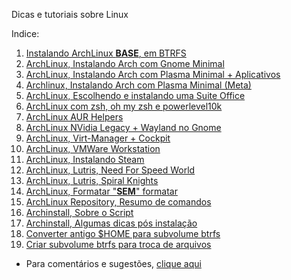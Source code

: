 Dicas e tutoriais sobre Linux

Indice:

01) [Instalando ArchLinux **BASE**, em BTRFS](https://elppans.github.io/doc-linux/archLinux_instalacao_base_btrfs)  
02) [ArchLinux, Instalando Arch com Gnome Minimal](https://elppans.github.io/doc-linux/archlinux_gnome_minimal)  
03) [ArchLinux, Instalando Arch com Plasma Minimal + Aplicativos](https://elppans.github.io/doc-linux/archlinux_plasma_minimal)  
04) [Archlinux, Instalando Arch com Plasma Minimal (Meta)](https://elppans.github.io/doc-linux/archlinux_plasma_meta)  
05) [ArchLinux, Escolhendo e instalando uma Suite Office](https://elppans.github.io/doc-linux/archlinux_suite_office)  
06) [ArchLinux com zsh, oh my zsh e powerlevel10k](https://elppans.github.io/doc-linux/archlinux_zsh_ohmyzsh_powerlevel10k)  
07) [ArchLinux AUR Helpers](https://elppans.github.io/doc-linux/archlinux_aur_helpers)  
08) [ArchLinux NVidia Legacy + Wayland no Gnome](https://elppans.github.io/doc-linux/archlinux_nvidia_legacy_wayland_gnome)  
09) [ArchLinux, Virt-Manager + Cockpit](https://elppans.github.io/doc-linux/archlinux_virt-manager_cockpit)   
10) [ArchLinux, VMWare Workstation](https://elppans.github.io/doc-linux/archlinux_vmware-workstation)  
11) [ArchLinux, Instalando Steam](https://elppans.github.io/doc-linux/archlinux_steam)  
12) [ArchLinux, Lutris, Need For Speed World](https://elppans.github.io/doc-linux/arch_lutris_nfs)  
13) [ArchLinux, Lutris, Spiral Knights](https://elppans.github.io/doc-linux/arch_lutris_spiralknights)  
14) [ArchLinux, Formatar "**SEM**" formatar](https://elppans.github.io/doc-linux/archlinux_formatar_sem_formatar)  
15) [ArchLinux Repository, Resumo de comandos](https://elppans.github.io/doc-linux/archlinux_repository_resumo_de_comandos)  
16) [Archinstall, Sobre o Script](https://elppans.github.io/doc-linux/archinstall_script)  
17) [Archinstall, Algumas dicas pós instalação](https://elppans.github.io/doc-linux/archinstall_tips_pos_inst)  
18) [Converter antigo $HOME para subvolume btrfs](https://elppans.github.io/doc-linux/converter_antigo_home_para_subvolume_btrfs)  
19) [Criar subvolume btrfs para troca de arquivos](https://elppans.github.io/doc-linux/criar_subvolume_btrfs_para_troca)  




* Para comentários e sugestões, [clique aqui](https://github.com/elppans/doc-linux/issues)  
